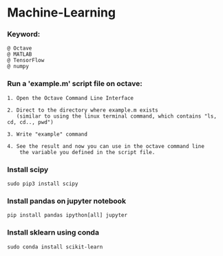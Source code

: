 # Machine-Learning
### Keyword:

	@ Octave
	@ MATLAB
	@ TensorFlow
	@ numpy

### Run a 'example.m' script file on octave:

	1. Open the Octave Command Line Interface

	2. Direct to the directory where example.m exists
	   (similar to using the linux terminal command, which contains "ls, cd, cd.., pwd")

	3. Write "example" command

	4. See the result and now you can use in the octave command line
	    the variable you defined in the script file.


### Install scipy
```
sudo pip3 install scipy
```

### Install pandas on jupyter notebook
```
pip install pandas ipython[all] jupyter
```

### Install sklearn using conda 
```
sudo conda install scikit-learn
```
